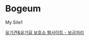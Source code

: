# Bogeum
My Site1

<a href="https://elegant-bardeen-17c3f6.netlify.app/">유기견&유기묘 보호소 웹사이트 - 보금자리</a>
